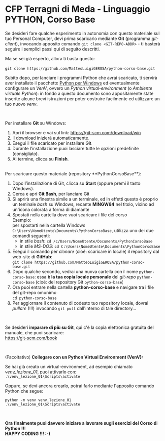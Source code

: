 # CFP Terragni di Meda - Linguaggio PYTHON, Corso Base

Se desideri fare qualche esperimento in autonomia con questo materiale sul tuo Personal Computer, devi prima scaricarlo mediante **Git** (programma *git-client*), invocando apposito comando `git clone <GIT-REPO-ADDR>` - ti basterà seguire i semplici passi qui di seguito descritti.

Ma se sei già esperto, allora ti basta questo: <br>
<br> `git clone https://github.com/MatteoLuigiGEROSA/python-corso-base.git` <br>

Subito dopo, per lanciare i programmi Python che avrai scaricato, ti servirà aver installato il pacchetto [Python per Windows](https://www.python.org/ftp/python/3.13.2/python-3.13.2-amd64.exe) ed eventualmente configurare un *VenV*, ovvero un *Python virtual-environment* (o *Ambiente virtuale Python*): in fondo a questo documento sono appositamente state inserite alcune brevi istruzioni per poter costruire facilmente ed utilizzare un tuo nuovo *venv*.

<br>

Per installare **Git** su Windows:

1. Apri il browser e vai sul link: https://git-scm.com/download/win
2. Il download inizierà automaticamente.
3. Esegui il file scaricato per installare Git.
4. Durante l'installazione puoi lasciare tutte le opzioni predefinite (consigliato).
5. Al termine, clicca su **Finish**.

<br>
Per scaricare questo materiale (repository **PythonCorsoBase**):

1. Dopo l’installazione di Git, clicca su **Start** (oppure premi il tasto Windows).
2. Cerca e apri **Git Bash**, per lanciare Git
3. Si aprirà una finestra simile a un terminale, ed in effetti questo è proprio un teminale *bash* su Windows, recante **MINGW64** nel titolo, vicino ad un'icona colorata a forma di diamante
4. Spostati nella cartella dove vuoi scaricare i file del corso <br>
   Esempio: <br>
   per spostarti nella cartella Windows `C:\Users\NomeUtente\Documents\PythonCorsoBase`, utilizza uno dei due comandi seguenti:<br>
   * in stile *bash*: `cd /c/Users/NomeUtente/Documents/PythonCorsoBase` <br>
   * in stile *MS-DOS*: `cd C:\Users\NomeUtente\Documents\PythonCorsoBase` <br>
5. Esegui il comando per *clonare* (cioé: scaricare in locale) il repository dal web-site di **GitHub**: <br>
   `git clone https://github.com/MatteoLuigiGEROSA/python-corso-base.git`
6. Dopo qualche secondo, vedrai una nuova cartella con il nome `python-corso-base`: essa **è la tua copia locale personale** del *git-repo* `python-corso-base` (cioé: del repository Git `python-corso-base`)
7. Ora puoi entrare nella cartella **python-corso-base** e navigare tra i file del git-repo omonimo: <br>
`cd python-corso-base`
8. Per aggiornare il contenuto di codesto tuo repository locale, dovrai *pullare* (!!!) invocando `git pull` dall'interno di tale directory...

<br>

Se desideri **imparare di più su Git**, qui c'è la copia elettronica gratuita del manuale, che puoi scaricare: <br>
https://git-scm.com/book

<br>

(Facoltativo) **Collegare con un Python Virtual Environment (VenV):**

Se hai già creato un virtual-environment, ad esempio chiamato *venv_lezione_01*, puoi attivarlo con: <br>
`.\venv_lezione_01\Scripts\activate`

Oppure, se devi ancora crearlo, potrai farlo mediante l'apposito comando Python che segue:
```
python -m venv venv_lezione_01
.\venv_lezione_01\Scripts\activate
```

<br>

**Ora finalmente puoi davvero iniziare a lavorare sugli esercizi del Corso di Python !!! <br> HAPPY CODING !!! :-)**

